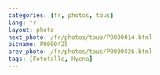 ```yaml
---
categories: [fr, photos, tous]
lang: fr
layout: photo
next_photo: /fr/photos/tous/P0000414.html
picname: P0000425
prev_photo: /fr/photos/tous/P0000426.html
tags: [Fotofalle, Hyena]
---
```

